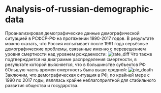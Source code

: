# Analysis-of-russian-demographic-data
Проанализировал демографические данные демографической ситуацией в РСФСР-РФ на протяжении 1990-2017 годов.
В результате можно сказать, что Россия испытывает после 1991 года серьёзные демографические проблемы, связанные именно с перевешением уровня смертности над уровнем рождаемости:
![rate_diff](https://user-images.githubusercontent.com/119698309/229307184-5962fb23-1fb8-49a8-8f77-09bdb5691f0d.png)
Что также подтверждается на диаграмме распределения смертности, в результате которой выясняется, что в большинстве субъектов РФ бОльшую часть времеи смертность была выше средней:
![pie_death](https://user-images.githubusercontent.com/119698309/229307335-375039ee-6187-4db6-a576-e95e64ea2f36.png)
Заключим, что демографическая ситуация в РФ, по крайней мере с 1990 по 2017 годы, являлась крайне неблагоприятной для стабильного развития общества и государства.
